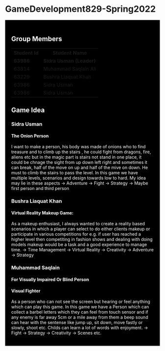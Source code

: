 # GameDevelopment829-Spring2022
<!DOCTYPE html>
<html>
<head>
</head>
<body>
     <div style="background-color:black;color:white;padding:20px;"> 
          <h2> Group Members </h2>
          <table style="width:100%">
  <tr>
    <th>Student Id</th>
    <th>Student Name</th> 
  </tr>
  <tr>
       <td><b>63986</b></td>
       <td><b>Sidra Usman (Leader)</b></td>
  </tr>
  <tr>
    <td>63814</td>
    <td>Muhammad Saqlain Ali</td>
  </tr>
  <tr>
    <td>63229</td>
    <td>Bushra Liaquat Khan</td>
  </tr>
  <tr>
    <td>63986</td>
    <td>Sidra Usman</td>
  </tr>
  <tr>
    <td>63986</td>
    <td>Sidra Usman</td>
  </tr>
            
</table>

## Game Idea
### Sidra Usman
#### The Onion Person
I want to make a person, his body was made of onions who to find treasure and to climb up the stairs , he could fight from dragons, fire, aliens etc but in the magic part is stairs not stand in one place, it could be chnage the sight from up down left right and sometimes it can break, half of the move on up and half of the mive on down. He must to climb the stairs to pass the level. In this game we have multiple levels, scenarios and design towards low to hard.
My idea may lie in these aspects
-> Adventure
-> Fight
-> Strategy
-> Maybe first person and third person
          
### Bushra Liaquat Khan
#### Virtual Reality Makeup Game:
As a makeup enthusiast, I always wanted to create a reality based scenarios in which a player can select to do either clients makeup or participate in various competitions for e.g. if user has reached a higher level then competiting in fashion shows and dealing with doing models makeup would be a task and a good experience to manage time. 
-> Time Management
-> Virtual Reality
-> Creativity
-> Adventure
-> Strategy

### Muhammad Saqlain
#### For Visually Impaired Or Blind Person
#### Visual Fighter
As a person who can not see the screen but hearing or feel anything which can play this game. In this game we have a Person which can collect a barbel letters which they can feel from touch sensor and if any enemy is far away 5cm or a mile away from them a beep sound can hear with the sentense like jump up, sit down, move fastly or slowly, shoot etc. Childs can learn a lot of words with enjoyment.
-> Fight
-> Strategy
-> Creativity
-> Scenes etc.
</body>
</html>
